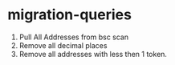 # migration-queries

1. Pull All Addresses from bsc scan
2. Remove all decimal places
3. Remove all addresses with less then 1 token.
